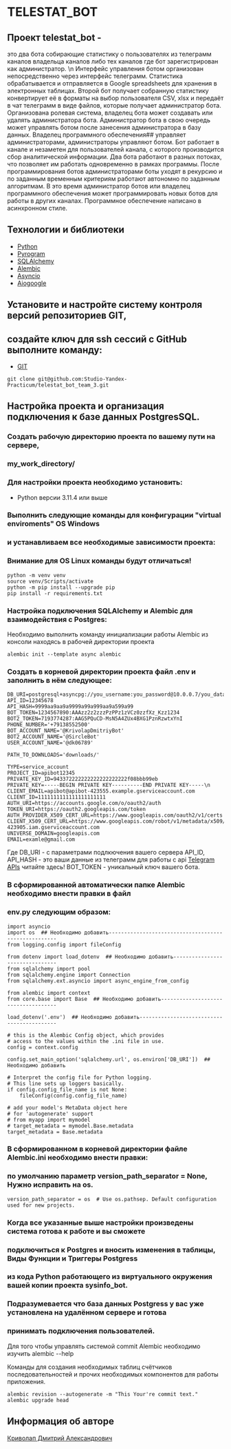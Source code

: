 # TELESTAT_BOT

## Проект telestat_bot - 
это два бота собирающие статистику о пользователях из телеграмм каналов владельца каналов либо тех каналов где бот зарегистрирован как
администратор. \n
Интерфейс управления ботом организован непосредственно через интерфейс телеграмм. Статистика обрабатывается и отправляется в Google 
spreadsheets для хранения в электронных таблицах. Второй бот получает собранную статистику конвертирует её в форматы на выбор пользователя CSV, xlsx и
передаёт в чат телеграмм в виде файлов, которые получает администратор бота. Организована ролевая система, владелец бота может создавать или удалять
администратора бота. Администратор бота в свою очередь может управлять ботом после занесения администратора в базу данных. Владелец программного обеспечения## управляет администраторами, администраторы управляют ботом. Бот работает в канале и незаметен для пользователей канала, с которого производится сбор 
аналитической информации. Два бота работают в разных потоках, что позволяет им работать одновременно в рамках программы. После программирования ботов
администраторами боты уходят в рекурсию и по заданным временным критериям работают автономно по заданным алгоритмам.
В это время администратор ботов или владелец программного обеспечения может программировать новых ботов для работы в других каналах. Программное обеспечение написано в асинхронном стиле.

## Технологии и библиотеки

* [Python](https://www.python.org/)
* [Pyrogram](https://docs.pyrogram.org/)
* [SQLAlchemy](https://pypi.org/project/SQLAlchemy/)
* [Alembic](https://pypi.org/project/alembic/)
* [Asyncio](https://docs.python.org/3/library/asyncio.html)
* [Aiogoogle](https://aiogoogle.readthedocs.io/en/latest/)

## Установите и настройте систему контроля версий репозиториев GIT,
## создайте ключ для ssh сессий с GitHub выполните команду:

* [GIT](https://git-scm.com/book/en/v2/Getting-Started-Installing-Git/)

```
git clone git@github.com:Studio-Yandex-Practicum/telestat_bot_team_3.git
```

## Настройка проекта и организация подключения к базе данных PostgresSQL.

### Создать рабочую директорию проекта по вашему пути на сервере, 
### my_work_directory/
### Для настройки проекта необходимо установить:

* Python версии 3.11.4 или выше

### Выполнить следующие команды для конфигурации "virtual enviroments" OS Windows
### и устанавливаем все необходимые зависимости проекта:
### Внимание для OS Linux команды будут отличаться!

```
python -m venv venv
source venv/Scripts/activate
python -m pip install --upgrade pip
pip install -r requirements.txt
```

### Настройка подключения SQLAlchemy и Alembic для взаимодействия с Postgres:

Необходимо выполнить команду инициализации работы Alembic из консоли
находясь в рабочей директории проекта
```
alembic init --template async alembic
```

### Создать в корневой директории проекта файл .env и заполнить в нём следующее:

```
DB_URI=postgresql+asyncpg://you_username:you_password@10.0.0.7/you_database_name
API_ID=12345678
API_HASH=9999aa9aa9a9999a99a999aa9a599a99
BOT_TOKEN=1234567890:AAAzz2z2zzzPzPPz1zVCz0zzfXz_Kzz1234
BOT2_TOKEN=7193774287:AAG5PQuCD-MsN5A4ZUx4BXG1PznRzwtxYnI
PHONE_NUMBER='+79138552500'
BOT_ACCOUNT_NAME='@KrivolapDmitriyBot'
BOT2_ACCOUNT_NAME='@SircleBot'
USER_ACCOUNT_NAME='@dk06789'

PATH_TO_DOWNLOADS='downloads/'

TYPE=service_account
PROJECT_ID=apibot12345
PRIVATE_KEY_ID=943372222222222222222222f08bbb99eb
PRIVATE_KEY=-----BEGIN PRIVATE KEY----------END PRIVATE KEY-----\n
CLIENT_EMAIL=apibot@apibot-423555.example.gserviceaccount.com
CLIENT_ID=1111111111111111111111
AUTH_URI=https://accounts.google.com/o/oauth2/auth
TOKEN_URI=https://oauth2.googleapis.com/token
AUTH_PROVIDER_X509_CERT_URL=https://www.googleapis.com/oauth2/v1/certs
CLIENT_X509_CERT_URL=https://www.googleapis.com/robot/v1/metadata/x509/apibot%40apibot-423905.iam.gserviceaccount.com
UNIVERSE_DOMAIN=googleapis.com
EMAIL=examle@gmail.com
```

Где DB_URI - с параметрами подлкючения вашего сервера
    API_ID, API_HASH - это ваши данные из телеграмм для работы с api
    [Telegram APIs](https://core.telegram.org/) читайте здесь!
    BOT_TOKEN - уникальный ключ вашего бота.

### В сформированной автоматически папке Alembic необходимо внести правки в файл
### env.py следующим образом:

```
import asyncio
import os  ## Необходимо добавить-----------------------------------------------------
from logging.config import fileConfig

from dotenv import load_dotenv  ## Необходимо добавить--------------------------------
from sqlalchemy import pool
from sqlalchemy.engine import Connection
from sqlalchemy.ext.asyncio import async_engine_from_config

from alembic import context
from core.base import Base  ## Необходимо добавить------------------------------------

load_dotenv('.env')  ## Необходимо добавить-------------------------------------------

# this is the Alembic Config object, which provides
# access to the values within the .ini file in use.
config = context.config

config.set_main_option('sqlalchemy.url', os.environ['DB_URI'])  ## Необходимо добавить

# Interpret the config file for Python logging.
# This line sets up loggers basically.
if config.config_file_name is not None:
    fileConfig(config.config_file_name)

# add your model's MetaData object here
# for 'autogenerate' support
# from myapp import mymodel
# target_metadata = mymodel.Base.metadata
target_metadata = Base.metadata
```

### В сформированном в корневой директории файле Alembic.ini необходимо внести правки:
### по умолчанию параметр version_path_separator = None, Нужно исправить на os.

```
version_path_separator = os  # Use os.pathsep. Default configuration used for new projects.
```

### Когда все указанные выше настройки произведены система готова к работе и вы сможете 
### подключиться к Postgres и вносить изменения в таблицы, Виды Функции и Триггеры Postgress
### из кода Python работающего из виртуального окружения вашей копии проекта sysinfo_bot.
### Подразумевается что база данных Postgress у вас уже установлена на удалённом сервере и готова
### принимать подключения пользователей.

Для того чтобы управлять системой commit Alembic необходимо изучить alembic --help

Команды для создания необходимых таблиц счётчиков последовательностей и прочих необходимых компонентов
для работы приложения.

```
alembic revision --autogenerate -m "This Your're commit text."
alembic upgrade head

```

## Информация об авторе

[Криволап Дмитрий Александрович](https://dk.4vrs.ru)
